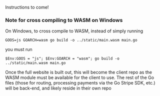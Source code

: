 Instructions to come!

### Note for cross compiling to WASM on Windows ###

On Windows, to cross compile to WASM, instead of simply running

```
GOOS=js GOARCH=wasm go build -o ../static/main.wasm main.go
```

you must run

```
$Env:GOOS = "js"; $Env:GOARCH = "wasm"; go build -o ../static/main.wasm main.go
```

Once the full website is built out, this will become the client repo as the WASM module must be available for the client to use. The rest of the Go files (those for routing, processing payments via the Go Stripe SDK, etc.) will be back-end, and likely reside in their own repo
